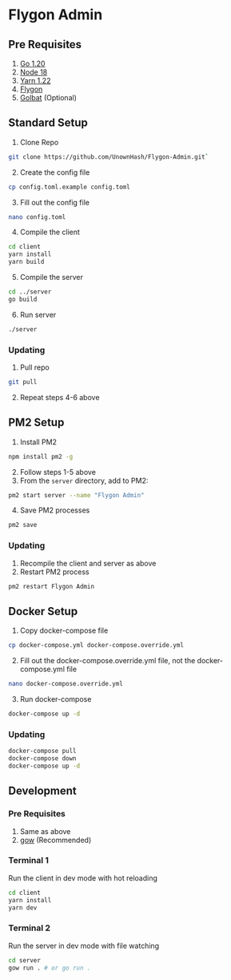# Flygon Admin

## Pre Requisites

1. [Go 1.20](https://go.dev/doc/install)
2. [Node 18](https://nodejs.org/en/download)
3. [Yarn 1.22](https://classic.yarnpkg.com/lang/en/docs/install/#mac-stable)
4. [Flygon](https://github.com/UnownHash/Flygon)
5. [Golbat](https://github.com/UnownHash/Golbat) (Optional)

## Standard Setup

1. Clone Repo

```bash
git clone https://github.com/UnownHash/Flygon-Admin.git`
```

2. Create the config file

```bash
cp config.toml.example config.toml
```

3. Fill out the config file

```bash
nano config.toml
```

4. Compile the client

```bash
cd client
yarn install
yarn build
```

5. Compile the server

```bash
cd ../server
go build
```

6. Run server

```bash
./server
```

### Updating

1. Pull repo

```bash
git pull
```

2. Repeat steps 4-6 above

## PM2 Setup

1. Install PM2

```bash
npm install pm2 -g
```

2. Follow steps 1-5 above
3. From the `server` directory, add to PM2:

```bash
pm2 start server --name "Flygon Admin"
```

4. Save PM2 processes

```bash
pm2 save
```

### Updating

1. Recompile the client and server as above
2. Restart PM2 process

```bash
pm2 restart Flygon Admin
```

## Docker Setup

1. Copy docker-compose file

```bash
cp docker-compose.yml docker-compose.override.yml
```

2. Fill out the docker-compose.override.yml file, not the docker-compose.yml file

```bash
nano docker-compose.override.yml
```

3. Run docker-compose

```bash
docker-compose up -d
```

### Updating

```bash
docker-compose pull
docker-compose down
docker-compose up -d
```

## Development

### Pre Requisites

1. Same as above
2. [gow](https://github.com/bmatzelle/gow) (Recommended)

### Terminal 1

Run the client in dev mode with hot reloading

```bash
cd client
yarn install
yarn dev
```

### Terminal 2

Run the server in dev mode with file watching

```bash
cd server
gow run . # or go run .
```
